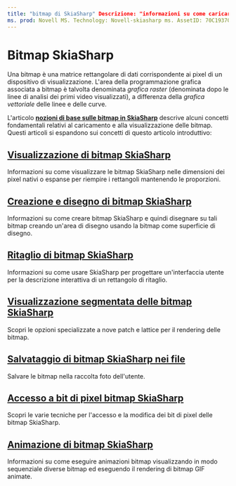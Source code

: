 ```yaml
---
title: "bitmap di SkiaSharp" Descrizione: "informazioni su come caricare, salvare, visualizzare, creare, creare, aggiungere, animare e accedere ai bit di bitmap SkiaSharp".
ms. prod: Novell MS. Technology: Novell-skiasharp ms. AssetID: 70C19370-157A-4B1B-9532-F77E32AC21BC autore: davidbritch ms. Author: dabritch ms. Date: 07/17/2018 no-loc: [ Xamarin.Forms , Xamarin.Essentials ]
---
```


# <a name="skiasharp-bitmaps"></a>Bitmap SkiaSharp

Una bitmap è una matrice rettangolare di dati corrispondente ai pixel di un dispositivo di visualizzazione. L'area della programmazione grafica associata a bitmap è talvolta denominata _grafica raster_ (denominata dopo le linee di analisi dei primi video visualizzati), a differenza della _grafica vettoriale_ delle linee e delle curve. 

L'articolo **[nozioni di base sulle bitmap in SkiaSharp](../basics/bitmaps.md)** descrive alcuni concetti fondamentali relativi al caricamento e alla visualizzazione delle bitmap. Questi articoli si espandono sui concetti di questo articolo introduttivo:

## <a name="displaying-skiasharp-bitmaps"></a>[Visualizzazione di bitmap SkiaSharp](displaying.md)

Informazioni su come visualizzare le bitmap SkiaSharp nelle dimensioni dei pixel nativi o espanse per riempire i rettangoli mantenendo le proporzioni.

## <a name="creating-and-drawing-on-skiasharp-bitmaps"></a>[Creazione e disegno di bitmap SkiaSharp](drawing.md)

Informazioni su come creare bitmap SkiaSharp e quindi disegnare su tali bitmap creando un'area di disegno usando la bitmap come superficie di disegno.

## <a name="cropping-skiasharp-bitmaps"></a>[Ritaglio di bitmap SkiaSharp](cropping.md)

Informazioni su come usare SkiaSharp per progettare un'interfaccia utente per la descrizione interattiva di un rettangolo di ritaglio.

## <a name="segmented-display-of-skiasharp-bitmaps"></a>[Visualizzazione segmentata delle bitmap SkiaSharp](segmented.md)

Scopri le opzioni specializzate a nove patch e lattice per il rendering delle bitmap.

## <a name="saving-skiasharp-bitmaps-to-files"></a>[Salvataggio di bitmap SkiaSharp nei file](saving.md)

Salvare le bitmap nella raccolta foto dell'utente.

## <a name="accessing-skiasharp-bitmap-pixel-bits"></a>[Accesso a bit di pixel bitmap SkiaSharp](pixel-bits.md)

Scopri le varie tecniche per l'accesso e la modifica dei bit di pixel delle bitmap SkiaSharp.

## <a name="animating-skiasharp-bitmaps"></a>[Animazione di bitmap SkiaSharp](animating.md)

Informazioni su come eseguire animazioni bitmap visualizzando in modo sequenziale diverse bitmap ed eseguendo il rendering di bitmap GIF animate.

